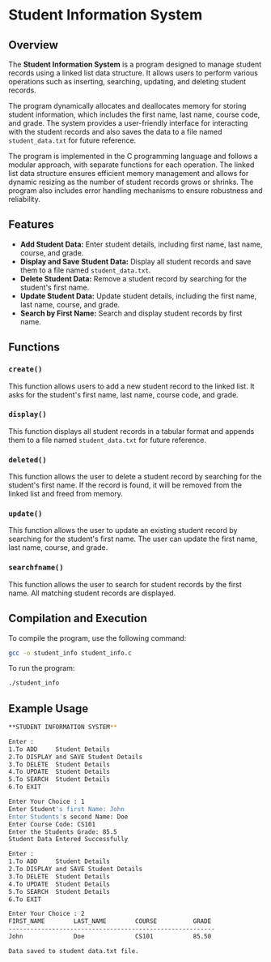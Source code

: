 # Student Information System

## Overview
The **Student Information System** is a program designed to manage student records using a linked list data structure. It allows users to perform various operations such as inserting, searching, updating, and deleting student records.

The program dynamically allocates and deallocates memory for storing student information, which includes the first name, last name, course code, and grade. The system provides a user-friendly interface for interacting with the student records and also saves the data to a file named `student_data.txt` for future reference.

The program is implemented in the C programming language and follows a modular approach, with separate functions for each operation. The linked list data structure ensures efficient memory management and allows for dynamic resizing as the number of student records grows or shrinks. The program also includes error handling mechanisms to ensure robustness and reliability.

## Features
- **Add Student Data:** Enter student details, including first name, last name, course, and grade.
- **Display and Save Student Data:** Display all student records and save them to a file named `student_data.txt`.
- **Delete Student Data:** Remove a student record by searching for the student's first name.
- **Update Student Data:** Update student details, including the first name, last name, course, and grade.
- **Search by First Name:** Search and display student records by first name.

## Functions

### `create()`
This function allows users to add a new student record to the linked list. It asks for the student's first name, last name, course code, and grade.

### `display()`
This function displays all student records in a tabular format and appends them to a file named `student_data.txt` for future reference.

### `deleted()`
This function allows the user to delete a student record by searching for the student's first name. If the record is found, it will be removed from the linked list and freed from memory.

### `update()`
This function allows the user to update an existing student record by searching for the student's first name. The user can update the first name, last name, course, and grade.

### `searchfname()`
This function allows the user to search for student records by the first name. All matching student records are displayed.

## Compilation and Execution

To compile the program, use the following command:

```bash
gcc -o student_info student_info.c

```
To run the program:

```bash
./student_info
```
## Example Usage
```bash
**STUDENT INFORMATION SYSTEM**

Enter :
1.To ADD     Student Details
2.To DISPLAY and SAVE Student Details
3.To DELETE  Student Details
4.To UPDATE  Student Details 
5.To SEARCH  Student Details 
6.To EXIT 

Enter Your Choice : 1
Enter Student's first Name: John
Enter Students's second Name: Doe
Enter Course Code: CS101
Enter the Students Grade: 85.5
Student Data Entered Successfully

Enter :
1.To ADD     Student Details
2.To DISPLAY and SAVE Student Details
3.To DELETE  Student Details
4.To UPDATE  Student Details 
5.To SEARCH  Student Details 
6.To EXIT 

Enter Your Choice : 2
FIRST_NAME        LAST_NAME        COURSE          GRADE
---------------------------------------------------------
John              Doe              CS101           85.50

Data saved to student data.txt file.
